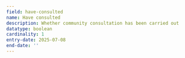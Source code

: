 ```yaml
---
field: have-consulted
name: Have consulted
description: Whether community consultation has been carried out
datatype: boolean
cardinality: 1
entry-date: 2025-07-08
end-date: ''
---
```

